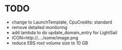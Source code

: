 # TODO

* change to LaunchTemplate, CpuCredits: standard
* remove detailed monitoring
* add lambda to do update_domain_entry for LightSail
* ICON=http://..../some/image.png
* reduce EBS root volume size to 10 GB
